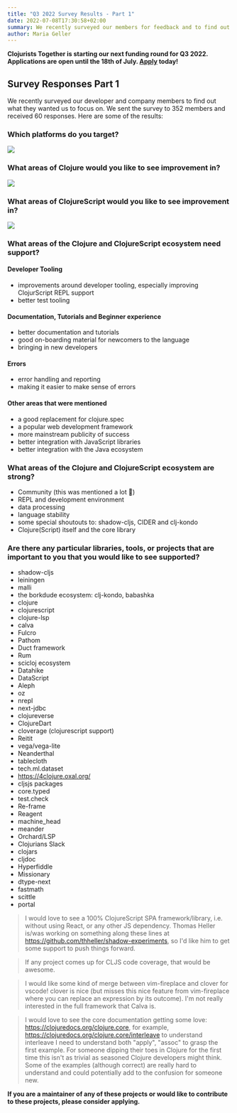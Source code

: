 ```yaml
---
title: "Q3 2022 Survey Results - Part 1"
date: 2022-07-08T17:30:58+02:00
summary: We recently surveyed our members for feedback and to find out which projects they would like to see funded. We are also opening applications for Q3 2022 until 18th of July.
author: Maria Geller
---
```


**Clojurists Together is starting our next funding round for Q3 2022. Applications are open until the 18th of July. [Apply](/open-source/) today!**

## Survey Responses Part 1

We recently surveyed our developer and company members to find out what they wanted us to focus on. We sent the survey to 352 members and received 60 responses. Here are some of the results:

### Which platforms do you target?

![](/images/2022/q3-survey/platforms.png)

### What areas of Clojure would you like to see improvement in?

![](/images/2022/q3-survey/clj-improvements.png)

### What areas of ClojureScript would you like to see improvement in?

![](/images/2022/q3-survey/cljs-improvements.png)

### What areas of the Clojure and ClojureScript ecosystem need support?

#### Developer Tooling

- improvements around developer tooling, especially improving ClojurScript REPL support
- better test tooling

#### Documentation, Tutorials and Beginner experience

- better documentation and tutorials
- good on-boarding material for newcomers to the language
- bringing in new developers

#### Errors

- error handling and reporting
- making it easier to make sense of errors

#### Other areas that were mentioned
- a good replacement for clojure.spec
- a popular web development framework
- more mainstream publicity of success
- better integration with JavaScript libraries
- better integration with the Java ecosystem

### What areas of the Clojure and ClojureScript ecosystem are strong?

- Community (this was mentioned a lot 💚)
- REPL and development environment
- data processing
- language stability
- some special shoutouts to: shadow-cljs, CIDER and clj-kondo
- Clojure(Script) itself and the core library

### Are there any particular libraries, tools, or projects that are important to you that you would like to see supported?

- shadow-cljs
- leiningen
- malli
- the borkdude ecosystem: clj-kondo, babashka
- clojure
- clojurescript
- clojure-lsp
- calva
- Fulcro
- Pathom
- Duct framework
- Rum
- scicloj ecosystem
- Datahike
- DataScript
- Aleph
- oz
- nrepl
- next-jdbc
- clojureverse
- ClojureDart
- cloverage (clojurescript support)
- Reitit
- vega/vega-lite
- Neanderthal
- tablecloth
- tech.ml.dataset
- https://4clojure.oxal.org/
- cljsjs packages
- core.typed
- test.check
- Re-frame
- Reagent
- machine_head
- meander
- Orchard/LSP
- Clojurians Slack
- clojars
- cljdoc
- Hyperfiddle
- Missionary
- dtype-next
- fastmath
- scittle
- portal

> I would love to see a 100% ClojureScript SPA framework/library, i.e. without using React, or any other JS dependency. Thomas Heller is/was working on something along these lines at https://github.com/thheller/shadow-experiments, so I'd like him to get some support to push things forward.

> If any project comes up for CLJS code coverage, that would be awesome.

> I would like some kind of merge between vim-fireplace and clover for vscode! clover is nice (but misses this nice feature from vim-fireplace where you can replace an expression by its outcome). I'm not really interested in the full framework that Calva is. 

> I would love to see the core documentation getting some love: https://clojuredocs.org/clojure.core, for example, https://clojuredocs.org/clojure.core/interleave to understand interleave I need to understand both "apply", "assoc" to grasp the first example. For someone dipping their toes in Clojure for the first time this isn't as trivial as seasoned Clojure developers might think. Some of the examples (although correct) are really hard to understand and could potentially add to the confusion for someone new.

**If you are a maintainer of any of these projects or would like to contribute to these projects, please consider applying.**
